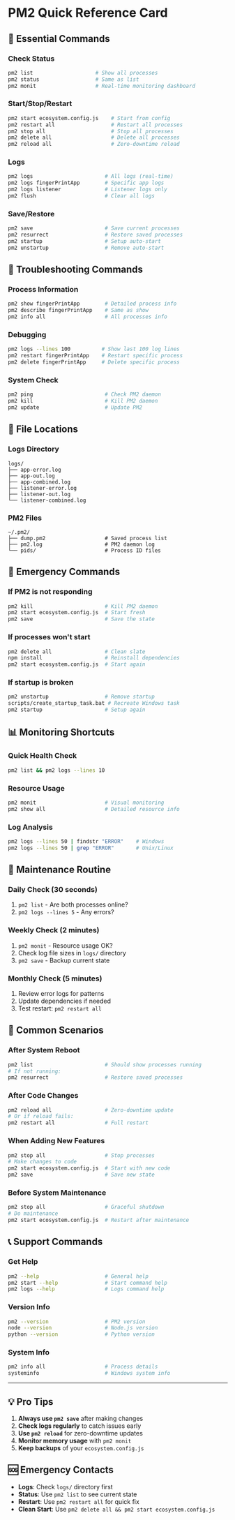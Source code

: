 # PM2 Quick Reference Card

## 🚀 Essential Commands

### Check Status
```bash
pm2 list                    # Show all processes
pm2 status                  # Same as list
pm2 monit                   # Real-time monitoring dashboard
```

### Start/Stop/Restart
```bash
pm2 start ecosystem.config.js    # Start from config
pm2 restart all                  # Restart all processes
pm2 stop all                     # Stop all processes
pm2 delete all                   # Delete all processes
pm2 reload all                   # Zero-downtime reload
```

### Logs
```bash
pm2 logs                       # All logs (real-time)
pm2 logs fingerPrintApp        # Specific app logs
pm2 logs listener              # Listener logs only
pm2 flush                      # Clear all logs
```

### Save/Restore
```bash
pm2 save                       # Save current processes
pm2 resurrect                  # Restore saved processes
pm2 startup                    # Setup auto-start
pm2 unstartup                  # Remove auto-start
```

## 🔧 Troubleshooting Commands

### Process Information
```bash
pm2 show fingerPrintApp        # Detailed process info
pm2 describe fingerPrintApp    # Same as show
pm2 info all                   # All processes info
```

### Debugging
```bash
pm2 logs --lines 100          # Show last 100 log lines
pm2 restart fingerPrintApp    # Restart specific process
pm2 delete fingerPrintApp     # Delete specific process
```

### System Check
```bash
pm2 ping                       # Check PM2 daemon
pm2 kill                       # Kill PM2 daemon
pm2 update                     # Update PM2
```

## 📁 File Locations

### Logs Directory
```
logs/
├── app-error.log
├── app-out.log
├── app-combined.log
├── listener-error.log
├── listener-out.log
└── listener-combined.log
```

### PM2 Files
```
~/.pm2/
├── dump.pm2                   # Saved process list
├── pm2.log                    # PM2 daemon log
└── pids/                      # Process ID files
```

## 🚨 Emergency Commands

### If PM2 is not responding
```bash
pm2 kill                       # Kill PM2 daemon
pm2 start ecosystem.config.js  # Start fresh
pm2 save                       # Save the state
```

### If processes won't start
```bash
pm2 delete all                 # Clean slate
npm install                    # Reinstall dependencies
pm2 start ecosystem.config.js  # Start again
```

### If startup is broken
```bash
pm2 unstartup                  # Remove startup
scripts/create_startup_task.bat # Recreate Windows task
pm2 startup                    # Setup again
```

## 📊 Monitoring Shortcuts

### Quick Health Check
```bash
pm2 list && pm2 logs --lines 10
```

### Resource Usage
```bash
pm2 monit                      # Visual monitoring
pm2 show all                   # Detailed resource info
```

### Log Analysis
```bash
pm2 logs --lines 50 | findstr "ERROR"    # Windows
pm2 logs --lines 50 | grep "ERROR"       # Unix/Linux
```

## 🔄 Maintenance Routine

### Daily Check (30 seconds)
1. `pm2 list` - Are both processes online?
2. `pm2 logs --lines 5` - Any errors?

### Weekly Check (2 minutes)
1. `pm2 monit` - Resource usage OK?
2. Check log file sizes in `logs/` directory
3. `pm2 save` - Backup current state

### Monthly Check (5 minutes)
1. Review error logs for patterns
2. Update dependencies if needed
3. Test restart: `pm2 restart all`

## 🎯 Common Scenarios

### After System Reboot
```bash
pm2 list                       # Should show processes running
# If not running:
pm2 resurrect                  # Restore saved processes
```

### After Code Changes
```bash
pm2 reload all                 # Zero-downtime update
# Or if reload fails:
pm2 restart all                # Full restart
```

### When Adding New Features
```bash
pm2 stop all                   # Stop processes
# Make changes to code
pm2 start ecosystem.config.js  # Start with new code
pm2 save                       # Save new state
```

### Before System Maintenance
```bash
pm2 stop all                   # Graceful shutdown
# Do maintenance
pm2 start ecosystem.config.js  # Restart after maintenance
```

## 📞 Support Commands

### Get Help
```bash
pm2 --help                     # General help
pm2 start --help               # Start command help
pm2 logs --help                # Logs command help
```

### Version Info
```bash
pm2 --version                  # PM2 version
node --version                 # Node.js version
python --version               # Python version
```

### System Info
```bash
pm2 info all                   # Process details
systeminfo                     # Windows system info
```

---

## 💡 Pro Tips

1. **Always use `pm2 save`** after making changes
2. **Check logs regularly** to catch issues early
3. **Use `pm2 reload`** for zero-downtime updates
4. **Monitor memory usage** with `pm2 monit`
5. **Keep backups** of your `ecosystem.config.js`

## 🆘 Emergency Contacts

- **Logs**: Check `logs/` directory first
- **Status**: Use `pm2 list` to see current state
- **Restart**: Use `pm2 restart all` for quick fix
- **Clean Start**: Use `pm2 delete all && pm2 start ecosystem.config.js`


